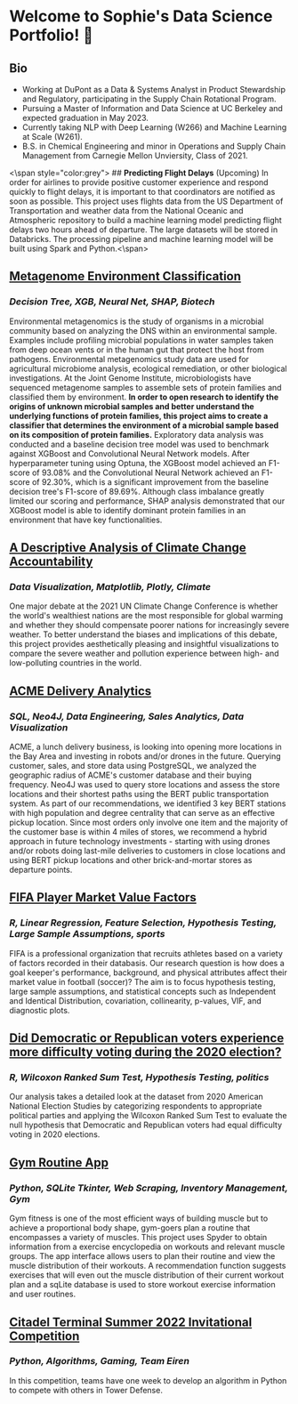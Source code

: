 # Welcome to Sophie's Data Science Portfolio! 👋

## Bio
* Working at DuPont as a Data & Systems Analyst in Product Stewardship and Regulatory, participating in the Supply Chain Rotational Program.
* Pursuing a Master of Information and Data Science at UC Berkeley and expected graduation in May 2023.
* Currently taking NLP with Deep Learning (W266) and Machine Learning at Scale (W261).
* B.S. in Chemical Engineering and minor in Operations and Supply Chain Management from Carnegie Mellon Unviersity, Class of 2021.

<\span style="color:grey"> ## **Predicting Flight Delays** (Upcoming)
In order for airlines to provide positive customer experience and respond quickly to flight delays, it is important to that coordinators are notified as soon as possible. This project uses flights data from the US Department of Transportation and weather data from the National Oceanic and Atmospheric repository to build a machine learning model predicting flight delays two hours ahead of departure. The large datasets will be stored in Databricks. The processing pipeline and machine learning model will be built using Spark and Python.<\span>

## [**Metagenome Environment Classification**](https://github.com/sophieyeh256/W207_Final_Project)
### _Decision Tree, XGB, Neural Net, SHAP, Biotech_
Environmental metagenomics is the study of organisms in a microbial community based on analyzing the DNS within an environmental sample. Examples include profiling microbial populations in water samples taken from deep ocean vents or in the human gut that protect the host from pathogens. Environmental metagenomics study data are used for agricultural microbiome analysis, ecological remediation, or other biological investigations. At the Joint Genome  Institute, microbiologists have sequenced metagenome samples to assemble sets of protein families and classified them by environment. **In order to open research to identify the origins of unknown microbial samples and better understand the underlying functions of protein families, this project aims to create a classifier that determines the environment of a microbial sample based on its composition of protein families.** Exploratory data analysis was conducted and a baseline decision tree model was used to benchmark against XGBoost and Convolutional Neural Network models. After hyperparameter tuning using Optuna, the XGBoost model achieved an F1-score of 93.08% and the Convolutional Neural Network achieved an F1-score of 92.30%, which is a significant improvement from the baseline decision tree's F1-score of 89.69%. Although class imbalance greatly limited our scoring and performance, SHAP analysis demonstrated that our XGBoost model is able to identify dominant protein families in an environment that have key functionalities.


## [**A Descriptive Analysis of Climate Change Accountability**](https://github.com/sophieyeh256/w200_project2_bluhm_kim_Yeh)
### _Data Visualization, Matplotlib, Plotly, Climate_
One major debate at the 2021 UN Climate Change Conference is whether the world's wealthiest nations are the most responsible 
for global warming and whether they should compensate poorer nations for increasingly severe weather. To better understand the biases and implications of this debate, this project provides aesthetically pleasing and insightful visualizations to compare the severe weather and pollution experience between high- and low-polluting countries in the world.


## [**ACME Delivery Analytics**](https://github.com/sophieyeh256/DataEng_SQL/blob/main/ucb_mids_w205_project_3/Acme%20Delivery%20Strategy.pdf)
### _SQL, Neo4J, Data Engineering, Sales Analytics, Data Visualization_
ACME, a lunch delivery business, is looking into opening more locations in the Bay Area and investing in robots and/or drones in the future. Querying customer, sales, and store data using PostgreSQL, we analyzed the geographic radius of ACME's customer database and their buying frequency. Neo4J was used to query store locations and assess the store locations and their shortest paths using the BERT public transportation system. As part of our recommendations, we identified 3 key BERT stations with high population and degree centrality that can serve as an effective pickup location. Since most orders only involve one item and the majority of the customer base is within 4 miles of stores, we recommend a hybrid approach in future technology investments - starting with using drones and/or robots doing last-mile deliveries to customers in close locations and using BERT pickup locations and other brick-and-mortar stores as departure points.

## [**FIFA Player Market Value Factors**](https://github.com/sophieyeh256/ucb_mids_w203_lab2)
### _R, Linear Regression, Feature Selection, Hypothesis Testing, Large Sample Assumptions, sports_
FIFA is a professional organization that recruits athletes based on a variety of factors recorded in their databasis. 
Our research question is how does a goal keeper's performance, background, and physical attributes affect their market value in football (soccer)?
The aim is to focus hypothesis testing, large sample assumptions, and statistical concepts such as Independent and Identical Distribution, covariation, collinearity, p-values, VIF, and diagnostic plots.  


## [**Did Democratic or Republican voters experience more difficulty voting during the 2020 election?**](https://github.com/sophieyeh256/ucb_mids_w203_lab1)
### _R, Wilcoxon Ranked Sum Test, Hypothesis Testing, politics_
Our analysis takes a detailed look at the dataset from 2020 American National Election Studies by categorizing respondents to appropriate political parties and applying the Wilcoxon Ranked Sum Test to evaluate the null hypothesis that Democratic and Republican voters had equal
difficulty voting in 2020 elections.  


## [**Gym Routine App**](w200_project1_gymroutine)
### _Python, SQLite Tkinter, Web Scraping, Inventory Management, Gym_
Gym fitness is one of the most efficient ways of building muscle but to achieve a proportional body shape, gym-goers plan a routine
that encompasses a variety of muscles. This project uses Spyder to obtain information from a exercise encyclopedia on workouts and
relevant muscle groups. The app interface allows users to plan their routine and view the muscle distribution of their workouts. 
A recommendation function suggests exercises that will even out the muscle distribution of their current workout plan and a sqLite
database is used to store workout exercise information and user routines.

## [**Citadel Terminal Summer 2022 Invitational Competition**](https://github.com/sophieyeh256/terminal-summer22-eiren)
### _Python, Algorithms, Gaming, Team Eiren_
In this competition, teams have one week to develop an algorithm in Python to compete with others in Tower Defense. 
